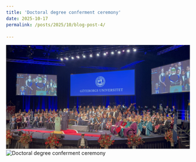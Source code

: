 ```yaml
---
title: 'Doctoral degree conferment ceremony'
date: 2025-10-17
permalink: /posts/2025/10/blog-post-4/

---
```


![Doctoral degree conferment ceremony](/images/blogging/IMG_8062.jpg)
![Doctoral degree conferment ceremony](/images/blogging/IMG_8053.HEIC)

